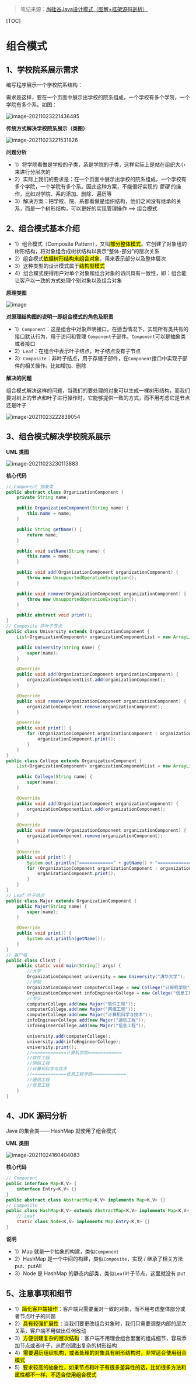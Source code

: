 > 笔记来源：[尚硅谷Java设计模式（图解+框架源码剖析）](https://www.bilibili.com/video/BV1G4411c7N4)

[TOC]

# 组合模式

## 1、学校院系展示需求

编写程序展示一个学校院系结构：

需求是这样，要在一个页面中展示出学校的院系组成，一个学校有多个学院，一个学院有多个系。如图：

![image-20211023221436485](https://i.loli.net/2021/10/23/wL2yh7jspaBfo58.png)

**传统方式解决学校院系展示（类图）**

![image-20211023221531826](https://i.loli.net/2021/10/23/2kWFsvJmPiGRw1N.png)

**问题分析**

- 1）将学院看做是学校的子类，系是学院的子类，这样实际上是站在组织大小来进行分层次的
- 2）实际上我们的要求是：在一个页面中展示出学校的院系组成，一个学校有多个学院，一个学院有多个系。因此这种方案，不能很好实现的 *管理* 的操作，比如对学院、系的添加、删除、遍历等
- 3）解决方案：把学校、院、系都看做是组织结构，他们之间没有继承的关系，而是一个树形结构，可以更好的实现管理操作 ==> 组合模式



## 2、组合模式基本介绍

- 1）组合模式（Composite Pattern），又叫<mark>部分整体模式</mark>。它创建了对象组的树形结构，将对象组合成树状结构以表示“整体-部分”的层次关系
- 2）组合模式<mark>依据树形结构来组合对象</mark>，用来表示部分以及整体层次
- 3）这种类型的设计模式属于<mark>结构型模式</mark>
- 4）组合模式使得用户对单个对象和组合对象的访问具有一致性，即：组合能让客户以一致的方式处理个别对象以及组合对象

**原理类图**

![image](https://i.loli.net/2021/10/24/Dog8fanyjBJPXOp.jpg)

**对原理结构图的说明一即组合模式的角色及职责**

- 1）`Component`：这是组合中对象声明接口。在适当情况下，实现所有类共有的接口默认行为，用于访问和管理 `Component`子部件。`Component`可以是抽象类或者接口
- 2）`Leaf`：在组合中表示叶子结点，叶子结点没有子节点
- 3）`Composite`：非叶子结点，用于存储子部件，在`Component`接口中实现子部件的相关操作。比如增加、删除 

**解决的问题**

组合模式解决这样的问题，当我们的要处理的对象可以生成一棵树形结构，而我们要对树上的节点和叶子进行操作时，它能够提供一致的方式，而不用考虑它是节点还是叶子

![image-20211023222839054](https://i.loli.net/2021/10/23/4K8IGk3bAHUNxLw.png)



## 3、组合模式解决学校院系展示

**UML 类图**

![image-20211023230113883](https://i.loli.net/2021/10/23/sR46tbZn8ydgM53.png)

**核心代码**

```java
// Component 抽象类
public abstract class OrganizationComponent {
    private String name;

    public OrganizationComponent(String name) {
        this.name = name;
    }

    public String getName() {
        return name;
    }

    public void setName(String name) {
        this.name = name;
    }

    public void add(OrganizationComponent organizationComponent) {
        throw new UnsupportedOperationException();
    }

    public void remove(OrganizationComponent organizationComponent) {
        throw new UnsupportedOperationException();
    }

    public abstract void print();
}
// Composite 非叶子节点
public class University extends OrganizationComponent {
    List<OrganizationComponent> organizationComponentList = new ArrayList<>();

    public University(String name) {
        super(name);
    }

    @Override
    public void add(OrganizationComponent organizationComponent) {
        organizationComponentList.add(organizationComponent);
    }

    @Override
    public void remove(OrganizationComponent organizationComponent) {
        organizationComponent.remove(organizationComponent);
    }

    @Override
    public void print() {
        for (OrganizationComponent organizationComponent : organizationComponentList) {
            organizationComponent.print();
        }
    }
}
public class College extends OrganizationComponent {
    List<OrganizationComponent> organizationComponentList = new ArrayList<>();

    public College(String name) {
        super(name);
    }

    @Override
    public void add(OrganizationComponent organizationComponent) {
        organizationComponentList.add(organizationComponent);
    }

    @Override
    public void remove(OrganizationComponent organizationComponent) {
        organizationComponent.remove(organizationComponent);
    }

    @Override
    public void print() {
        System.out.println("=============" + getName() + "=============");
        for (OrganizationComponent organizationComponent : organizationComponentList) {
            organizationComponent.print();
        }
    }
}
// Leaf 叶子结点
public class Major extends OrganizationComponent {
    public Major(String name) {
        super(name);
    }

    @Override
    public void print() {
        System.out.println(getName());
    }
}
// 客户端
public class Client {
    public static void main(String[] args) {
        //大学
        OrganizationComponent university = new University("清华大学");
        //学院
        OrganizationComponent computerCollege = new College("计算机学院");
        OrganizationComponent infoEngineerCollege = new College("信息工程学院");
        //专业
        computerCollege.add(new Major("软件工程"));
        computerCollege.add(new Major("网络工程"));
        computerCollege.add(new Major("计算机科学与技术"));
        infoEngineerCollege.add(new Major("通信工程"));
        infoEngineerCollege.add(new Major("信息工程"));

        university.add(computerCollege);
        university.add(infoEngineerCollege);
        university.print();
        //=============计算机学院=============
        //软件工程
        //网络工程
        //计算机科学与技术
        //=============信息工程学院=============
        //通信工程
        //信息工程
    }
}
```



## 4、JDK 源码分析

Java 的集合类—— HashMap 就使用了组合模式

**UML 类图**

![image-20211024160404083](https://i.loli.net/2021/10/24/zTigmx6NwlVWDR7.png)

**核心代码**

```java
// Component
public interface Map<K,V> {
    interface Entry<K,V> {}
}
public abstract class AbstractMap<K,V> implements Map<K,V> {}
// Composite
public class HashMap<K,V> extends AbstractMap<K,V> implements Map<K,V>, Cloneable, Serializable {
    // Leaf
    static class Node<K,V> implements Map.Entry<K,V> {}
}
```

**说明**

- 1）Map 就是一个抽象的构建，类似`Component`
- 2）HashMap 是一个中间的构建，类似`Composite`，实现 / 继承了相关方法 put、putAll
- 3）Node 是 HashMap 的静态内部类，类似`Leaf`叶子节点，这里就没有 put



## 5、注意事项和细节

- 1）<mark>简化客户端操作</mark>：客户端只需要面对一致的对象，而不用考虑整体部分或者节点叶子的问题
- 2）<mark>具有较强扩展性</mark>：当我们要更改组合对象时，我们只需要调整内部的层次关系，客户端不用做出任何改动
- 3）<mark>方便创建复杂的层次结构</mark>：客户端不用理会组合里面的组成细节，容易添加节点或者叶子，从而创建出复杂的树形结构
- 4）<mark>需要遍历组织机构，或者处理的对象具有树形结构时，非常适合使用组合模式</mark>
- 5）<mark>要求较高的抽象性，如果节点和叶子有很多差异性的话，比如很多方法和属性都不一样，不适合使用组合模式</mark>

